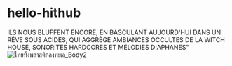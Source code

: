 # hello-hithub
ILS NOUS BLUFFENT ENCORE, EN BASCULANT AUJOURD'HUI DANS UN RÊVE SOUS ACIDES, QUI AGGRÈGE AMBIANCES OCCULTES DE LA WITCH HOUSE, SONORITÉS HARDCORES ET MÉLODIES DIAPHANES"![ไทยทิ้งพลาสติกลงทะเล_Body2](https://github.com/user-attachments/assets/98be8cbd-9212-44e0-b53b-1f26d47cf128)
